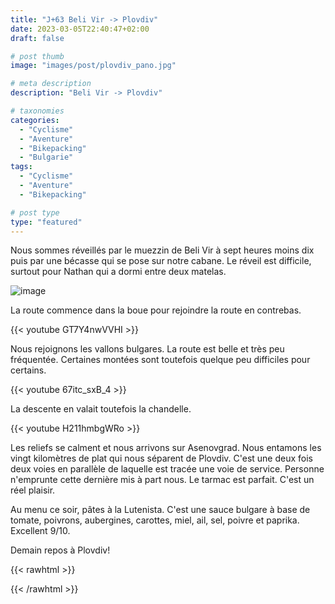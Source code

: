 ```yaml
---
title: "J+63 Beli Vir -> Plovdiv"
date: 2023-03-05T22:40:47+02:00
draft: false

# post thumb
image: "images/post/plovdiv_pano.jpg"

# meta description
description: "Beli Vir -> Plovdiv"

# taxonomies
categories:
  - "Cyclisme" 
  - "Aventure" 
  - "Bikepacking"
  - "Bulgarie" 
tags:
  - "Cyclisme" 
  - "Aventure" 
  - "Bikepacking" 

# post type
type: "featured"
---
```


Nous sommes réveillés par le muezzin de Beli Vir à sept heures moins dix puis par une bécasse qui se pose sur notre cabane. Le réveil est difficile, surtout pour Nathan qui a dormi entre deux matelas.

![image](../../images/post/plovdiv_campement.jpg)

La route commence dans la boue pour rejoindre la route en contrebas.

{{< youtube GT7Y4nwVVHI >}} 

Nous rejoignons les vallons bulgares. La route est belle et très peu fréquentée. Certaines montées sont toutefois quelque peu difficiles pour certains. 

{{< youtube 67itc_sxB_4 >}} 

La descente en valait toutefois la chandelle.

{{< youtube H211hmbgWRo >}}

Les reliefs se calment et nous arrivons sur Asenovgrad. Nous entamons les vingt kilomètres de plat qui nous séparent de Plovdiv. C'est une deux fois deux voies en parallèle de laquelle est tracée une voie de service. Personne n'emprunte cette dernière mis à part nous. Le tarmac est parfait. C'est un réel plaisir. 

Au menu ce soir, pâtes à la Lutenista. C'est une sauce bulgare à base de tomate, poivrons, aubergines, carottes, miel, ail, sel, poivre et paprika. Excellent 9/10.

Demain repos à Plovdiv! 

{{< rawhtml >}}
<div class="strava-embed-placeholder" data-embed-type="activity" data-embed-id="8665352327"></div><script src="https://strava-embeds.com/embed.js"></script>
{{< /rawhtml >}}
